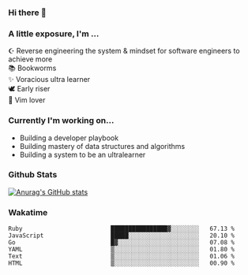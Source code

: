 ### Hi there 👋
### A little exposure, I'm ...

☪ Reverse engineering the system & mindset for software engineers to achieve more <br/>
📚 Bookworms <br/>
✨ Voracious ultra learner <br/>
🕊 Early riser <br/>
🎠 Vim lover <br/>

<!--
**bitethecode/bitethecode** is a ✨ _special_ ✨ repository because its `README.md` (this file) appears on your GitHub profile.

Here are some ideas to get you started:

- 🔭 I’m currently working on ...
- 🌱 I’m currently learning ...
- 👯 I’m looking to collaborate on ...
- 🤔 I’m looking for help with ...
- 💬 Ask me about ...
- 📫 How to reach me: ...
- 😄 Pronouns: ...
- ⚡ Fun fact: ...
-->

### Currently I'm working on... 
- Building a developer playbook
- Building mastery of data structures and algorithms
- Building a system to be an ultralearner

### Github Stats
[![Anurag's GitHub stats](https://github-readme-stats.vercel.app/api?username=bitethecode&count_private=true&showing_icons=true&hide=prs,issues,contribs)](https://github.com/anuraghazra/github-readme-stats)

### Wakatime
<!--START_SECTION:waka-->

```text
Ruby                         ████████████████▓░░░░░░░░   67.13 %
JavaScript                   █████░░░░░░░░░░░░░░░░░░░░   20.10 %
Go                           █▓░░░░░░░░░░░░░░░░░░░░░░░   07.08 %
YAML                         ▒░░░░░░░░░░░░░░░░░░░░░░░░   01.80 %
Text                         ▒░░░░░░░░░░░░░░░░░░░░░░░░   01.06 %
HTML                         ▒░░░░░░░░░░░░░░░░░░░░░░░░   00.90 %
```

<!--END_SECTION:waka-->
